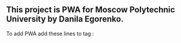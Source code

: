 <h2>This project is PWA for Moscow Polytechnic University by Danila Egorenko.</h2>

<p>To add PWA add these lines to tag <code><head></code>:</p>
